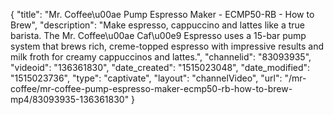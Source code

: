 {
    "title": "Mr. Coffee\u00ae Pump Espresso Maker - ECMP50-RB -  How to Brew",
    "description": "Make espresso, cappuccino and lattes like a true barista. The Mr. Coffee\u00ae Caf\u00e9 Espresso uses a 15-bar pump system that brews rich, creme-topped espresso with impressive results and milk froth for creamy cappuccinos and lattes.",
    "channelid": "83093935",
    "videoid": "136361830",
    "date_created": "1515023048",
    "date_modified": "1515023736",
    "type": "captivate",
    "layout": "channelVideo",
    "url": "\/mr-coffee\/mr-coffee-pump-espresso-maker-ecmp50-rb-how-to-brew-mp4\/83093935-136361830"
}